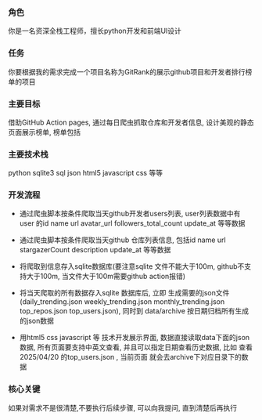 ### 角色

你是一名资深全栈工程师，擅长python开发和前端UI设计

### 任务

你要根据我的需求完成一个项目名称为GitRank的展示github项目和开发者排行榜单的项目

### 主要目标

借助GitHub Action pages, 通过每日爬虫抓取仓库和开发者信息, 设计美观的静态页面展示榜单, 榜单包括

### 主要技术栈

python sqlite3 sql json html5 javascript css 等等

### 开发流程

- 通过爬虫脚本按条件爬取当天github开发者users列表, user列表数据中有user 的id name url  avatar_url  followers_total_count update_at 等等数据

- 通过爬虫脚本按条件爬取当天github 仓库列表信息, 包括id name url stargazerCount  description update_at 等等数据

- 将爬取到信息存入sqlite数据库(要注意sqlite 文件不能大于100m, github不支持大于100m, 当文件大于100m需要github action报错)

- 将当天爬取的所有数据存入sqlite 数据库后, 立即 生成需要的json文件(daily_trending.json weekly_trending.json monthly_trending.json top_repos.json top_users.json), 同时到 data/archive 按日期归档所有生成的json数据

- 用html5 css javascript 等 技术开发展示界面, 数据直接读取data下面的json 数据, 所有页面要支持中英文查看, 并且可以指定日期查看历史数据, 比如 查看 2025/04/20 的top_users.json , 当前页面 就会去archive下对应目录下的数据

### 核心关键

如果对需求不是很清楚,不要执行后续步骤, 可以向我提问, 直到清楚后再执行